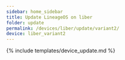 ```yaml
---
sidebar: home_sidebar
title: Update LineageOS on liber
folder: update
permalink: /devices/liber/update/variant2/
device: liber_variant2
---
```

{% include templates/device_update.md %}
